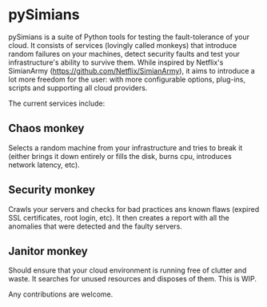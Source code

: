 pySimians
=========

pySimians is a suite of Python tools for testing the fault-tolerance of your cloud.
It consists of services (lovingly called monkeys) that introduce random failures on your machines, detect security faults and test your infrastructure's ability to survive them.
While inspired by Netflix's SimianArmy (https://github.com/Netflix/SimianArmy), it aims to introduce a lot more freedom for the user: with more configurable options, plug-ins, scripts and supporting all cloud providers.

The current services include:

Chaos monkey
------------
Selects a random machine from your infrastructure and tries to break it (either brings it down entirely or fills the disk, burns cpu, introduces network latency, etc).

Security monkey
---------------
Crawls your servers and checks for bad practices ans known flaws (expired SSL certificates, root login, etc). It then creates a report with all the anomalies that were detected and the faulty servers.

Janitor monkey
--------------
Should ensure that your cloud environment is running free of clutter and waste. It searches for unused resources and disposes of them.
This is WIP.


Any contributions are welcome.

